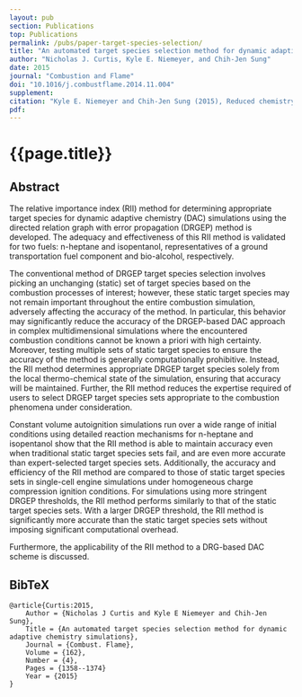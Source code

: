 ```yaml
---
layout: pub
section: Publications
top: Publications
permalink: /pubs/paper-target-species-selection/
title: "An automated target species selection method for dynamic adaptive chemistry simulations"
author: "Nicholas J. Curtis, Kyle E. Niemeyer, and Chih-Jen Sung"
date: 2015
journal: "Combustion and Flame"
doi: "10.1016/j.combustflame.2014.11.004"
supplement:
citation: "Kyle E. Niemeyer and Chih-Jen Sung (2015), Reduced chemistry for a gasoline surrogate valid at engine-relevant conditions, *Combustion and Flame*, 162(4):1358--1374. doi:10.1016/j.combustflame.2014.11.004"
pdf:
---
```


{{page.title}}
==============

## Abstract

The relative importance index (RII) method for determining appropriate target species for dynamic adaptive chemistry (DAC) simulations using the directed relation graph with error propagation (DRGEP) method is developed. The adequacy and effectiveness of this RII method is validated for two fuels: n-heptane and isopentanol, representatives of a ground transportation fuel component and bio-alcohol, respectively.

The conventional method of DRGEP target species selection involves picking an unchanging (static) set of target species based on the combustion processes of interest; however, these static target species may not remain important throughout the entire combustion simulation, adversely affecting the accuracy of the method. In particular, this behavior may significantly reduce the accuracy of the DRGEP-based DAC approach in complex multidimensional simulations where the encountered combustion conditions cannot be known a priori with high certainty. Moreover, testing multiple sets of static target species to ensure the accuracy of the method is generally computationally prohibitive. Instead, the RII method determines appropriate DRGEP target species solely from the local thermo-chemical state of the simulation, ensuring that accuracy will be maintained. Further, the RII method reduces the expertise required of users to select DRGEP target species sets appropriate to the combustion phenomena under consideration.

Constant volume autoignition simulations run over a wide range of initial conditions using detailed reaction mechanisms for n-heptane and isopentanol show that the RII method is able to maintain accuracy even when traditional static target species sets fail, and are even more accurate than expert-selected target species sets. Additionally, the accuracy and efficiency of the RII method are compared to those of static target species sets in single-cell engine simulations under homogeneous charge compression ignition conditions. For simulations using more stringent DRGEP thresholds, the RII method performs similarly to that of the static target species sets. With a larger DRGEP threshold, the RII method is significantly more accurate than the static target species sets without imposing significant computational overhead.

Furthermore, the applicability of the RII method to a DRG-based DAC scheme is discussed.

## BibTeX

    @article{Curtis:2015,
        Author = {Nicholas J Curtis and Kyle E Niemeyer and Chih-Jen Sung},
        Title = {An automated target species selection method for dynamic adaptive chemistry simulations},
        Journal = {Combust. Flame},
        Volume = {162},
        Number = {4},
        Pages = {1358--1374}
        Year = {2015}
    }
